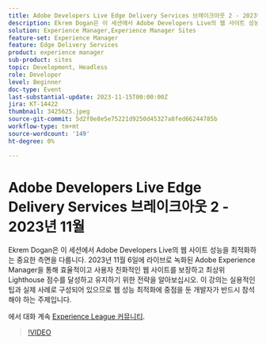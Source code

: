 ```yaml
---
title: Adobe Developers Live Edge Delivery Services 브레이크아웃 2 - 2023년 11월
description: Ekrem Dogan은 이 세션에서 Adobe Developers Live의 웹 사이트 성능을 최적화하는 중요한 측면을 다룹니다. 2023년 11월 6일에 라이브로 녹화된 Adobe Experience Manager을 통해 효율적이고 사용자 친화적인 웹 사이트를 보장하고 최상위 Lighthouse 점수를 달성하고 유지하기 위한 전략을 알아보십시오. 이 강의는 실용적인 팁과 실제 사례로 구성되어 있으므로 웹 성능 최적화에 중점을 둔 개발자가 반드시 참석해야 하는 주제입니다.
solution: Experience Manager,Experience Manager Sites
feature-set: Experience Manager
feature: Edge Delivery Services
product: experience manager
sub-product: sites
topic: Development, Headless
role: Developer
level: Beginner
doc-type: Event
last-substantial-update: 2023-11-15T00:00:00Z
jira: KT-14422
thumbnail: 3425625.jpeg
source-git-commit: 5d2f0e8e5e75221d9250d45327a8fed66244785b
workflow-type: tm+mt
source-wordcount: '149'
ht-degree: 0%

---
```



# Adobe Developers Live Edge Delivery Services 브레이크아웃 2 - 2023년 11월

Ekrem Dogan은 이 세션에서 Adobe Developers Live의 웹 사이트 성능을 최적화하는 중요한 측면을 다룹니다. 2023년 11월 6일에 라이브로 녹화된 Adobe Experience Manager을 통해 효율적이고 사용자 친화적인 웹 사이트를 보장하고 최상위 Lighthouse 점수를 달성하고 유지하기 위한 전략을 알아보십시오. 이 강의는 실용적인 팁과 실제 사례로 구성되어 있으므로 웹 성능 최적화에 중점을 둔 개발자가 반드시 참석해야 하는 주제입니다.

에서 대화 계속 [Experience League 커뮤니티](https://adobe.ly/3rC7TTm).

>[!VIDEO](https://video.tv.adobe.com/v/3425625/?learn=on)